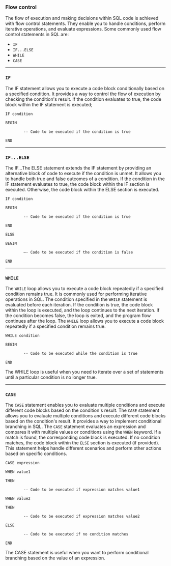### Flow control
The flow of execution and making decisions within SQL code is achieved with flow control statements. 
They enable you to handle conditions, perform iterative operations, and evaluate expressions. 
Some commonly used flow control statements in SQL are: 
- `IF`
- `IF...ELSE`
- `WHILE`
- `CASE`
---
### `IF`  
The IF statement allows you to execute a code block conditionally based on a specified condition. 
It provides a way to control the flow of execution by checking the condition's result. 
If the condition evaluates to true, the code block within the IF statement is executed;

```
IF condition 

BEGIN 

        -- Code to be executed if the condition is true

END 
```
---
### `IF...ELSE` 
The IF...The ELSE statement extends the IF statement by providing an alternative block of code to execute if the condition is unmet.
It allows you to handle both true and false outcomes of a condition.
If the condition in the IF statement evaluates to true, the code block within the IF section is executed.
Otherwise, the code block within the ELSE section is executed. 

```
IF condition 

BEGIN 

        -- Code to be executed if the condition is true 

END 

ELSE 

BEGIN 

        –- Code to be executed if the condition is false 

END 
```
---
### `WHILE` 
The `WHILE` loop allows you to execute a code block repeatedly if a specified condition remains true. 
It is commonly used for performing iterative operations in SQL. The condition specified in the `WHILE` statement is evaluated before each iteration. 
If the condition is true, the code block within the loop is executed, and the loop continues to the next iteration. If the condition becomes false, the loop is exited, and the program flow continues after the loop. 
The `WHILE` loop allows you to execute a code block repeatedly if a specified condition remains true. 

```
WHILE condition 

BEGIN 

        -- Code to be executed while the condition is true 

END 

```
The WHILE loop is useful when you need to iterate over a set of statements until a particular condition is no longer true.

---
### `CASE` 
The `CASE` statement enables you to evaluate multiple conditions and execute different code blocks based on the condition's result. 
The `CASE` statement allows you to evaluate multiple conditions and execute different code blocks based on the condition's result. 
It provides a way to implement conditional branching in SQL. The `CASE` statement evaluates an expression and compares it with multiple values or conditions using the `WHEN` keyword. 
If a match is found, the corresponding code block is executed. If no condition matches, the code block within the `ELSE` section is executed (if provided). 
This statement helps handle different scenarios and perform other actions based on specific conditions.

```
CASE expression 

WHEN value1 

THEN 

        -- Code to be executed if expression matches value1 

WHEN value2 

THEN 

        -- Code to be executed if expression matches value2

ELSE

        -- Code to be executed if no condition matches

END
```
The CASE statement is useful when you want to perform conditional branching based on the value of an expression.
